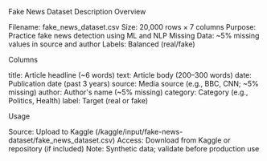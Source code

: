 Fake News Dataset Description
Overview

Filename: fake_news_dataset.csv
Size: 20,000 rows × 7 columns
Purpose: Practice fake news detection using ML and NLP
Missing Data: ~5% missing values in source and author
Labels: Balanced (real/fake)

Columns

title: Article headline (~6 words)
text: Article body (200–300 words)
date: Publication date (past 3 years)
source: Media source (e.g., BBC, CNN; ~5% missing)
author: Author's name (~5% missing)
category: Category (e.g., Politics, Health)
label: Target (real or fake)

Usage

Source: Upload to Kaggle (/kaggle/input/fake-news-dataset/fake_news_dataset.csv)
Access: Download from Kaggle or repository (if included)
Note: Synthetic data; validate before production use


